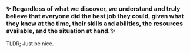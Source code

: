 ### ✨ Regardless of what we discover, we understand and truly believe that everyone did the best job they could, given what they knew at the time, their skills and abilities, the resources available, and the situation at hand.✨

TLDR; Just be nice.

<!--
**jamigibbs/jamigibbs** is a ✨ _special_ ✨ repository because its `README.md` (this file) appears on your GitHub profile.

Here are some ideas to get you started:

- 🔭 I’m currently working on ...
- 🌱 I’m currently learning ...
- 👯 I’m looking to collaborate on ...
- 🤔 I’m looking for help with ...
- 💬 Ask me about ...
- 📫 How to reach me: ...
- 😄 Pronouns: ...
- ⚡ Fun fact: ...
-->

